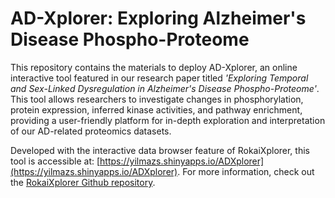 # AD-Xplorer: Exploring Alzheimer's Disease Phospho-Proteome
This repository contains the materials to deploy AD-Xplorer, an online interactive tool featured in our research paper titled *'Exploring Temporal and Sex-Linked Dysregulation in Alzheimer's Disease Phospho-Proteome'*. This tool allows researchers to investigate changes in phosphorylation, protein expression, inferred kinase activities, and pathway enrichment, providing a user-friendly platform for in-depth exploration and interpretation of our AD-related proteomics datasets.

Developed with the interactive data browser feature of RokaiXplorer, this tool is accessible at: [https://yilmazs.shinyapps.io/ADXplorer](https://yilmazs.shinyapps.io/ADXplorer). For more information, check out the [RokaiXplorer Github repository](https://github.com/serhan-yilmaz/RokaiXplorer). 
